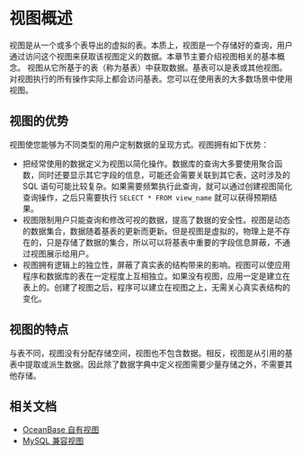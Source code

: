 # 视图概述

视图是从一个或多个表导出的虚拟的表。本质上，视图是一个存储好的查询，用户通过访问这个视图来获取该视图定义的数据。本章节主要介绍视图相关的基本概念。
视图从它所基于的表（称为基表）中获取数据。基表可以是表或其他视图。对视图执行的所有操作实际上都会访问基表。您可以在使用表的大多数场景中使用视图。

## 视图的优势

视图使您能够为不同类型的用户定制数据的呈现方式。视图拥有如下优势：

* 把经常使用的数据定义为视图以简化操作。数据库的查询大多要使用聚合函数，同时还要显示其它字段的信息，可能还会需要关联到其它表，这时涉及的 SQL 语句可能比较复杂。如果需要频繁执行此查询，就可以通过创建视图简化查询操作，之后只需要执行 `SELECT * FROM view_name` 就可以获得预期结果。
* 视图限制用户只能查询和修改可视的数据，提高了数据的安全性。视图是动态的数据集合，数据随着基表的更新而更新。但是视图是虚拟的，物理上是不存在的，只是存储了数据的集合，所以可以将基表中重要的字段信息屏蔽，不通过视图展示给用户。
* 视图拥有逻辑上的独立性，屏蔽了真实表的结构带来的影响。视图可以使应用程序和数据库的表在一定程度上互相独立。如果没有视图，应用一定是建立在表上的。创建了视图之后，程序可以建立在视图之上，无需关心真实表结构的变化。

## 视图的特点

与表不同，视图没有分配存储空间，视图也不包含数据。相反，视图是从引用的基表中提取或派生数据。因此除了数据字典中定义视图需要少量存储之外，不需要其他存储。

## 相关文档

* [OceanBase 自有视图](200.oceanBase-own-view-of-mysql-mode.md)
* [MySQL 兼容视图](300.mysql-compatible-view-of-mysql-mode.md)
